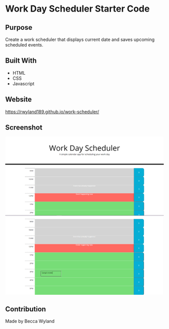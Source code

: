 # Work Day Scheduler Starter Code

## Purpose
Create a work scheduler that displays current date and saves upcoming scheduled events.

## Built With
* HTML
* CSS
* Javascript

## Website
https://rwyland189.github.io/work-scheduler/

## Screenshot
![Work Scheduler Screenshot 1](work-scheduler-ss1.png)
![Work Scheduler Screenshot 2](work-scheduler-ss2.png)

## Contribution
Made by Becca Wyland